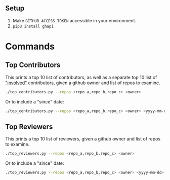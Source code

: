 ## Setup

1. Make `GITHUB_ACCESS_TOKEN` accessible in your environment.
2. `pip3 install ghapi`

# Commands

## Top Contributors
This prints a top 10 list of contributors, as well as a separate top 10 list of ["involved"](https://docs.github.com/en/search-github/searching-on-github/searching-issues-and-pull-requests#search-by-a-user-thats-involved-in-an-issue-or-pull-request) contributors, given a github owner and list of repos to examine.

```sh
./top_contributors.py --repos <repo_a,repo_b,repo_c> <owner>
```
Or to include a "since" date:
```sh
./top_contributors.py --repos <repo_a,repo_b,repo_c> <owner> <yyyy-mm-dd>
```

## Top Reviewers
This prints a top 10 list of reviewers, given a github owner and list of repos to examine.

```sh
./top_reviewers.py --repos <repo_a,repo_b,repo_c> <owner>
```
Or to include a "since" date:
```sh
./top_reviewers.py --repos <repo_a,repo_b,repo_c> <owner> <yyyy-mm-dd>
```
